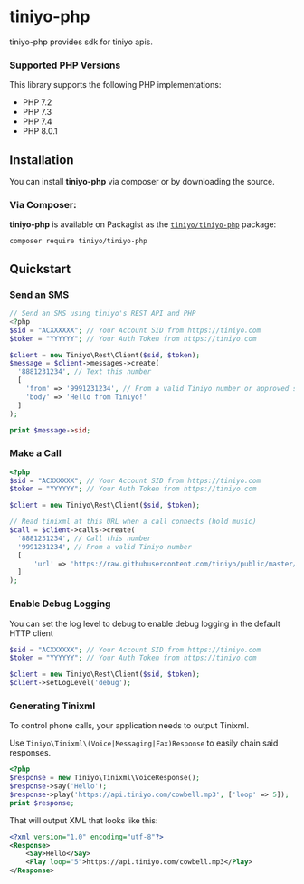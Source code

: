 # tiniyo-php

tiniyo-php provides sdk for tiniyo apis. 

### Supported PHP Versions

This library supports the following PHP implementations:

* PHP 7.2
* PHP 7.3
* PHP 7.4
* PHP 8.0.1

## Installation

You can install **tiniyo-php** via composer or by downloading the source.

### Via Composer:

**tiniyo-php** is available on Packagist as the
[`tiniyo/tiniyo-php`](https://packagist.org/packages/tiniyo/tiniyo-php) package:

```
composer require tiniyo/tiniyo-php
```

## Quickstart

### Send an SMS

```php
// Send an SMS using tiniyo's REST API and PHP
<?php
$sid = "ACXXXXXX"; // Your Account SID from https://tiniyo.com
$token = "YYYYYY"; // Your Auth Token from https://tiniyo.com

$client = new Tiniyo\Rest\Client($sid, $token);
$message = $client->messages->create(
  '8881231234', // Text this number
  [
    'from' => '9991231234', // From a valid Tiniyo number or approved senderid
    'body' => 'Hello from Tiniyo!'
  ]
);

print $message->sid;
```

### Make a Call

```php
<?php
$sid = "ACXXXXXX"; // Your Account SID from https://tiniyo.com
$token = "YYYYYY"; // Your Auth Token from https://tiniyo.com

$client = new Tiniyo\Rest\Client($sid, $token);

// Read tinixml at this URL when a call connects (hold music)
$call = $client->calls->create(
  '8881231234', // Call this number
  '9991231234', // From a valid Tiniyo number
  [
      'url' => 'https://raw.githubusercontent.com/tiniyo/public/master/answer_speak.xml'
  ]
);
```


### Enable Debug Logging
You can set the log level to debug to enable debug logging in the default HTTP client
```php
$sid = "ACXXXXXX"; // Your Account SID from https://tiniyo.com
$token = "YYYYYY"; // Your Auth Token from https://tiniyo.com

$client = new Tiniyo\Rest\Client($sid, $token);
$client->setLogLevel('debug');
```
### Generating Tinixml

To control phone calls, your application needs to output Tinixml.

Use `Tiniyo\Tinixml\(Voice|Messaging|Fax)Response` to easily chain said responses.

```php
<?php
$response = new Tiniyo\Tinixml\VoiceResponse();
$response->say('Hello');
$response->play('https://api.tiniyo.com/cowbell.mp3', ['loop' => 5]);
print $response;
```

That will output XML that looks like this:

```xml
<?xml version="1.0" encoding="utf-8"?>
<Response>
    <Say>Hello</Say>
    <Play loop="5">https://api.tiniyo.com/cowbell.mp3</Play>
</Response>
```
